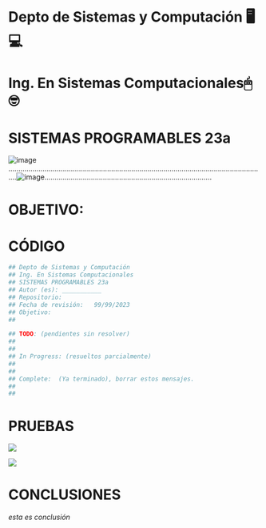 # Depto de Sistemas y Computación 🖥💻
# Ing. En Sistemas Computacionales🖱🤓
# SISTEMAS PROGRAMABLES 23a
![image](https://user-images.githubusercontent.com/89486861/233893663-8b48ffeb-7260-468b-89e8-c801e27a07b5.png)
................................................................................................................................![image](https://user-images.githubusercontent.com/89486861/233893704-3ab70c69-c38f-425a-887f-acc0f2b83cca.png)...................................................................................


# OBJETIVO:


# CÓDIGO
```python
## Depto de Sistemas y Computación
## Ing. En Sistemas Computacionales
## SISTEMAS PROGRAMABLES 23a
## Autor (es): ___________
## Repositorio:  
## Fecha de revisión:   99/99/2023
## Objetivo:
##   

## TODO: (pendientes sin resolver)
##
##
## In Progress: (resueltos parcialmente)
##
##
## Complete:  (Ya terminado), borrar estos mensajes.
##
##
```

# PRUEBAS

![](https://www.snapon.co.za/images/thumbs/default-image_550.png)

![](https://www.snapon.co.za/images/thumbs/default-image_550.png)

# CONCLUSIONES
_esta es conclusión_
